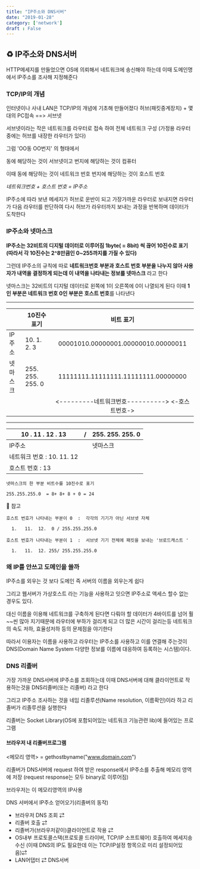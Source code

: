 ```yaml
---
title: "IP주소와 DNS서버"
date: "2019-01-28"
category: ['network']
draft : False
---
```



## ♻ IP주소와 DNS서버


HTTP메세지를 만들었으면 OS에 의뢰해서 네트워크에 송신해야 하는데
이때 도메인명에서 IP주소를 조사해 지정해준다


### TCP/IP의 개념

인터넷이나 사내 LAN은 TCP/IP의 개념에 기초해 만들어졌다
허브(패킷중계장치)  +  몇대의 PC접속 ==> 서브넷

서브넷이라는 작은 네트워크를 라우터로 접속 하여 전체 네트워크 구성
(가정용 라우터중에는 허브를 내장한 라우터가 있다)


그럼 'OO동 OO번지' 의 형태에서

동에 해당하는 것이 서브넷이고  번지에 해당하는 것이 컴퓨터

이때 동에 해당하는 것이 네트워크 번호
번지에 해당하는 것이 호스트 번호

*네트워크번호 + 호스트 번호 = IP주소*


IP주소에 따라 보낸 메세지가 허브로 운반이 되고
가장가까운 라우터로 보내지면 라우터가 다음 라우터를 판단하여
다시 허브가 라우터까지 보내는 과정을 반복하며 데이터가 도착한다


### IP주소와 넷마스크

**IP주소는 32비트의 디지털 데이터로 이루어짐 1byte( = 8bit) 씩 끊어 10진수로 표기**
**(따라서 각 10진수는 2^8만큼인 0~255까지를 가질 수 있다)**

그런데 IP주소의 규칙에 따로 **네트워크번호 부분과 호스트 번호 부분을 나누지 않아 사용자가 내역을 결정하게 되는데 이 내역을 나타내는 정보를 넷마스크** 라고 한다

넷마스크는 32비트의 디지털 데이터로 왼쪽에 1이 오른쪽에 0이 나열되게 된다
이때 **1인 부분은 네트워크 번호 0인 부분은 호스트 번호**를 나타낸다

***

|          |           10진수 표기    |   비트 표기|
|-|-|:---:|
|IP주소    |    10.    1.    2.    3   |     00001010.00000001.00000010.00000011|
|넷마스크  | 255. 255. 255.    0     |   11111111.11111111.11111111.00000000|
 |          |                          |                 <---------네트워크번호---------->    <-호스트번호->



***
|10 . 11 . 12 . 13 |/| 255. 255. 255. 0|
|-|-|-|
|      IP주소      | |     넷마스크|
|네트워크 번호 : 10. 11. 12|||
|호스트 번호 : 13|||
```
넷마스크의 한 부분 비트수를 10진수로 표기

255.255.255.0  = 8+ 8+ 8 + 0 = 24
```

💭 참고
```
호스트 번호가 나타내는 부분이 0  :  각각의 기기가 아닌 서브넷 자체

  1.   11.  12.  0 / 255.255.255.0     

호스트 번호가 나타내는 부분이 1  :  서브넷 기기 전체에 패킷을 보내는 '브로드캐스트 '

  1.   11.  12. 255/ 255.255.255.0
```



### 왜 IP를 안쓰고 도메인을 쓸까

IP주소를 외우는 것 보다 도메인 즉 서버의 이름을 외우는게 쉽다

그리고 웹서버가 가상호스트 라는 기능을 사용하고 잇으면 IP주소로 액세스 할수 없는 경우도 있다.

대신 이름을 이용해 네트워크를 구축하게 된다면 다뤄야 할 데이터가
4바이트를 넘어 훨~~씬 많아 지기때문에
라우터에 부하가 걸리게 되고 더 많은 시간이 걸리는등 네트워크의 속도 저하, 효율성저하 등의 문제점을 야기한다

따라서 
이용자는 이름을 사용하고
라우터는 IP주소를 사용하고 이를 연결해 주는것이
DNS(Domain Name System 다양한 정보를 이름에 대응하여 등록하는 시스템)이다.



### DNS 리졸버

가장 가까운 DNS서버에 IP주소를 조회하는데
이때 DNS서버에 대해 클라이언트로 작용하는것을 DNS리졸버(또는 리졸버) 라고 한다

그리고 IP주소 조사하는 것을 네임 리졸루션(Name resolution, 이름확인)이라 하고 리졸버가 리졸루션을 실행한다

리졸버는 Socket Library(OS에 포함되어있는 네트워크 기능관련 lib)에 들어있는 프로그램



#### 브라우저 내 리졸버프로그램

<메모리 영역> = gethostbyname("www.domain.com")

리졸버가 DNS서버에 request  하여 받은 response에서 
IP주소를 추출해 메모리 영역에 저장
(request response는 모두 binary로 이루어짐)

브라우저는 이 메모리영역의 IP사용



DNS 서버에서 IP주소 얻어오기(리졸버의 동작)

* 브라우저 DNS 조회  ⇄ 
*  리졸버 호출  ⇄  
*  리졸버가(브라우저같이)클라이언트로 작용 ⇄ 
*  OS내부 프로토콜스택(프로토콜 드라이버, TCP/IP 소프트웨어) 호출하여 메세지송수신
(이때 DNS의 IP도 필요한데 이는 TCP/IP설정 항목으로 미리 설정되어있음)⇄ 
* LAN어댑터   ⇄ DNS서버